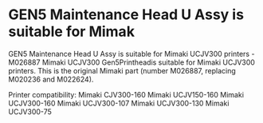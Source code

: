 # GEN5 Maintenance Head U Assy is suitable for Mimak

GEN5 Maintenance Head U Assy is suitable for Mimaki UCJV300 printers - M026887
Mimaki UCJV300 Gen5Printheadis suitable for Mimaki UCJV300 printers. This is the original Mimaki part (number M026887, replacing M020236 and M022624).

Printer compatibility:
Mimaki CJV300-160
Mimaki UCJV150-160
Mimaki UCJV300-160
Mimaki UCJV300-107
Mimaki UCJV300-130
Mimaki UCJV300-75

